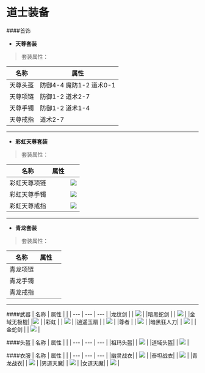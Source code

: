 # 道士装备
####首饰

* **天尊套装**

> 套装属性：

| 名称 | 属性 | 
| --- | --- | 
| 天尊头盔 |防御4-4 魔防1-2 道术0-1 | 
| 天尊项链 |防御1-2 道术2-7  |   
| 天尊手镯 |防御1-2 道术1-4 |   
| 天尊戒指 |道术2-7  |   


-------


* **彩虹天尊套装**

> 套装属性：

| 名称 | 属性 |  |
| --- | --- | --- |
| 彩虹天尊项链 |  |![](items/神域套.png)|
| 彩虹天尊手镯 |  |![](items/彩虹天尊手镯.png) |
| 彩虹天尊戒指 |  |![](items/彩虹天尊戒指.png)|


-------


* **青龙套装**

> 套装属性：

| 名称 | 属性 |  |
| --- | --- | ---|
| 青龙项链 |  |  |
| 青龙手镯 |  |  |
| 青龙戒指 |  |  |

-------

####武器
| 名称 | 属性 | |
| --- | --- | --- |
|龙纹剑    |   | ![](items/神域套.png) |
|暗黑蛇剑  |   | ![](items/暗黑蛇剑.png)  |
|金域无极棍|   |![](items/神域套.png)   |
|彩虹     |   | ![](items/彩虹.png)  |
|逍遥玉扇  |   | ![](items/神域套.png)  |
|尊者     |  | ![](items/神域套.png)  |
|暗黑狂人刀|  | ![](items/神域套.png)  |
|金蛇剑   | | ![](items/神域套.png)  |

####头盔
| 名称 | 属性 |  |
| --- | --- | --- |
|祖玛头盔|  | ![](items/祖玛头盔png)  |
|道域头盔|  | ![](items/神域套.png)  | 

####衣服
| 名称 | 属性 |  |
| --- | --- | --- |
|幽灵战衣|  | ![](items/神域套.png)  |
|泰坦战衣| | ![](items/泰坦战衣.png)  |
|青龙战衣| | ![](items/青龙战衣.png)  |
|男道天魔|  | ![](items/神域套.png)  |
|女道天魔|  | ![](items/神域套.png)  |


